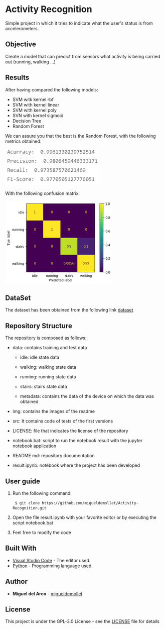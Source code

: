 # Activity Recognition
Simple project in which it tries to indicate what the user's status is from accelerometers.

## Objective
Create a model that can predict from sensors what activity is being carried out (running, walking ...)

## Results
After having compared the following models:
* SVM witk kernel rbf
* SVM with kernel linear
* SVM with kernel poly
* SVN with kernel sigmoid
* Decision Tree
* Random Forest

We can assure you that the best is the Random Forest, with the following metrics obtained:

![metric image](https://github.com/migueldemollet/Activity-Recognition/blob/main/img/metricas.png)

With the following confusion matrix:

![metric image](https://github.com/migueldemollet/Activity-Recognition/blob/main/img/output.png)

## DataSet
The dataset has been obtained from the following link [dataset](https://www.kaggle.com/kosovanolexandr/data-for-activity-recognition)

## Repository Structure
The repository is composed as follows:

* data: contains training and test data

    * idle: idle state data

    * walking: walking state data

    * running: running state data

    * stairs: stairs state data

    * metadata: contains the data of the device on which the data was obtained

* img: contains the images of the readme

* src: It contains code of tests of the first versions

* LICENSE: file that indicates the license of the repository

* notebook.bat: script to run the notebook result with the jupyter notebook application

* README md: repository documentation

* result.ipynb: notebook where the project has been developed

## User guide
1. Run the following command:

        $ git clone https://github.com/migueldemollet/Activity-Recognition.git

2. Open the file result.ipynb with your favorite editor or by executing the script notebook.bat

3. Feel free to modify the code

## Built With
* [Visual Studio Code](https://code.visualstudio.com/) - The editor used.
* [Python](https://www.python.org/) - Programming language used.

## Author
* **Miguel del Arco** - [migueldemollet](https://github.com/migueldemollet)

## License
This project is under the GPL-3.0 License - see the [LICENSE](LICENSE) file for details

